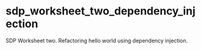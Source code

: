 # sdp_worksheet_two_dependency_injection
SDP Worksheet two. Refactoring hello world using dependency injection.
